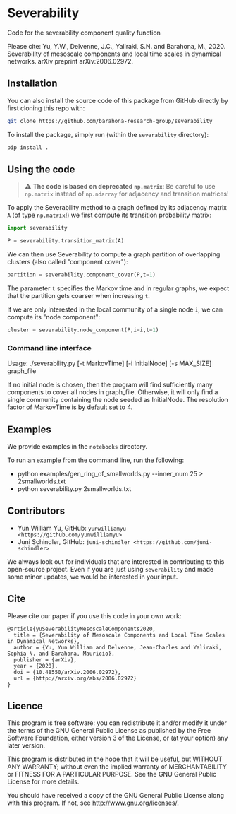 # Severability
Code for the severability component quality function

Please cite:
Yu, Y.W., Delvenne, J.C., Yaliraki, S.N. and Barahona, M., 2020. Severability of mesoscale components and local time scales in dynamical networks. arXiv preprint arXiv:2006.02972.

## Installation

You can also install the source code of this package from GitHub directly by first cloning this repo with:
```bash
git clone https://github.com/barahona-research-group/severability 
``` 
To install the package, simply run (within the `severability` directory):
```bash
pip install . 
```

## Using the code

> :warning: **The code is based on deprecated `np.matrix`**: Be careful to use `np.matrix` instead of `np.ndarray` for adjacency and transition matrices!

To apply the Severability method to a graph defined by its adjacency matrix `A` (of type `np.matrix`!) we first compute its transition probability matrix:

```python
import severability

P = severability.transition_matrix(A)
```

We can then use Severability to compute a graph partition of overlapping clusters (also called "component cover"):

```python
partition = severability.component_cover(P,t=1)
```

The parameter `t` specifies the Markov time and in regular graphs, we expect that the partition gets coarser when increasing `t`.

If we are only interested in the local community of a single node `i`, we can compute its "node component":

```python
cluster = severability.node_component(P,i=i,t=1)
```


### Command line interface

Usage:
  ./severability.py \[-t MarkovTime\] \[-i InitialNode\] \[-s MAX_SIZE\] graph_file
  
If no initial node is chosen, then the program will find sufficiently many components to cover all nodes in graph_file. Otherwise, it will only find a single community containing the node seeded as InitialNode. The resolution factor of MarkovTime is by default set to 4.

## Examples

We provide examples in the `notebooks` directory.

To run an example from the command line, run the following:

* python examples/gen_ring_of_smallworlds.py --inner_num 25 > 2smallworlds.txt
* python severability.py 2smallworlds.txt

## Contributors

- Yun William Yu, GitHub: `yunwilliamyu <https://github.com/yunwilliamyu>`
- Juni Schindler, GitHub: `juni-schindler <https://github.com/juni-schindler>`

We always look out for individuals that are interested in contributing to this open-source project. Even if you are just using `severability` and made some minor updates, we would be interested in your input. 

## Cite

Please cite our paper if you use this code in your own work:

```
@article{yuSeverabilityMesoscaleComponents2020,
  title = {Severability of Mesoscale Components and Local Time Scales in Dynamical Networks},
  author = {Yu, Yun William and Delvenne, Jean-Charles and Yaliraki, Sophia N. and Barahona, Mauricio},
  publisher = {arXiv},
  year = {2020},
  doi = {10.48550/arXiv.2006.02972},
  url = {http://arxiv.org/abs/2006.02972}
}
```

## Licence

This program is free software: you can redistribute it and/or modify it under the terms of the GNU General Public License as published by the Free Software Foundation, either version 3 of the License, or (at your option) any later version.

This program is distributed in the hope that it will be useful, but WITHOUT ANY WARRANTY; without even the implied warranty of MERCHANTABILITY or FITNESS FOR A PARTICULAR PURPOSE. See the GNU General Public License for more details.

You should have received a copy of the GNU General Public License along with this program. If not, see http://www.gnu.org/licenses/.
